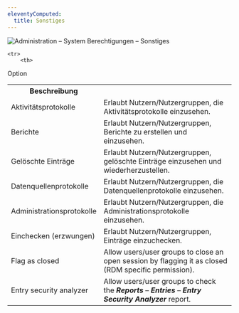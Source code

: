 ```yaml
---
eleventyComputed:
  title: Sonstiges
---
```

![Administration – System Berechtigungen – Sonstiges](https://webdevolutions.azureedge.net/docs/en/server/ServerOp0062.png)

<table>

	<tr>
		<th>
Option
		</th>
		<th>
Beschreibung
		</th>
	</tr>
	<tr>
		<td>
Aktivitätsprotokolle
		</td>
		<td>
Erlaubt Nutzern/Nutzergruppen, die Aktivitätsprotokolle einzusehen.
		</td>
	</tr>
	<tr>
		<td>
Berichte
		</td>
		<td>
Erlaubt Nutzern/Nutzergruppen, Berichte zu erstellen und einzusehen.
		</td>
	</tr>
	<tr>
		<td>
Gelöschte Einträge
		</td>
		<td>
Erlaubt Nutzern/Nutzergruppen, gelöschte Einträge einzusehen und wiederherzustellen.
		</td>
	</tr>
	<tr>
		<td>
Datenquellenprotokolle
		</td>
		<td>
Erlaubt Nutzern/Nutzergruppen, die Datenquellenprotokolle einzusehen.
		</td>
	</tr>
	<tr>
		<td>
Administrationsprotokolle
		</td>
		<td>
Erlaubt Nutzern/Nutzergruppen, die Administrationsprotokolle einzusehen.
		</td>
	</tr>
	<tr>
		<td>
Einchecken (erzwungen)
		</td>
		<td>
Erlaubt Nutzern/Nutzergruppen, Einträge einzuchecken.
		</td>
	</tr>
	<tr>
		<td>
Flag as closed
		</td>
		<td>
Allow users/user groups to close an open session by flagging it as closed (RDM specific permission).
		</td>
	</tr>
	<tr>
		<td>
Entry security analyzer
		</td>
		<td>
Allow users/user groups to check the ***Reports*** – ***Entries*** – ***Entry Security Analyzer*** report.
		</td>
	</tr>
</table>
